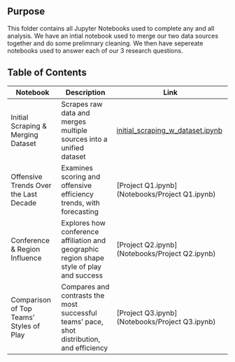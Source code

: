 ## Purpose

This folder contains all Jupyter Notebooks used to complete any and all analysis. We have an intial notebook used to merge our two data sources together and do some prelimnary cleaning. We then have sepereate notebooks used to answer each of our 3 research questions. 

## Table of Contents

| Notebook                                  | Description                                                                                          | Link                                                          |
|-------------------------------------------|------------------------------------------------------------------------------------------------------|---------------------------------------------------------------|
| Initial Scraping & Merging Dataset        | Scrapes raw data and merges multiple sources into a unified dataset                                  | [initial_scraping_w_dataset.ipynb](Notebooks/initial_scraping_w_dataset.ipynb) |
| Offensive Trends Over the Last Decade     | Examines scoring and offensive efficiency trends, with forecasting                                   | [Project Q1.ipynb](Notebooks/Project Q1.ipynb)                |
| Conference & Region Influence             | Explores how conference affiliation and geographic region shape style of play and success            | [Project Q2.ipynb](Notebooks/Project Q2.ipynb)                |
| Comparison of Top Teams’ Styles of Play   | Compares and contrasts the most successful teams’ pace, shot distribution, and efficiency            | [Project Q3.ipynb](Notebooks/Project Q3.ipynb)                |
